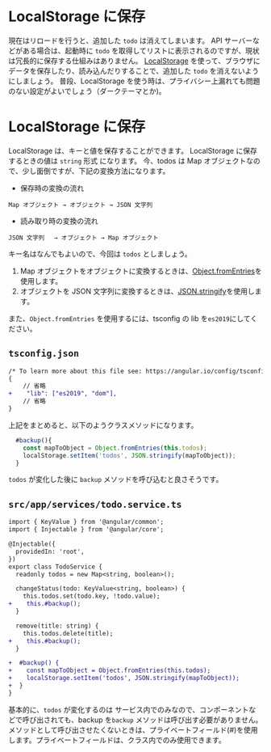 # LocalStorage に保存

現在はリロードを行うと、追加した `todo` は消えてしまいます。
API サーバーなどがある場合は、起動時に `todo` を取得してリストに表示されるのですが、現状は冗長的に保存する仕組みはありません。
[LocalStorage](https://developer.mozilla.org/ja/docs/Web/API/Window/localStorage) を使って、ブラウザにデータを保存したり、読み込んだりすることで、追加した `todo` を消えないようにしましょう。
普段、LocalStorage を使う時は、プライバシー上漏れても問題のない設定がよいでしょう（ダークテーマとか)。

# LocalStorage に保存

LocalStorage は、キーと値を保存することができます。
LocalStorage に保存するときの値は `string` 形式 になります。
今、todos は Map オブジェクトなので、少し面倒ですが、下記の変換方法になります。

- 保存時の変換の流れ

```fish
Map オブジェクト → オブジェクト → JSON 文字列
```

- 読み取り時の変換の流れ

```fish
JSON 文字列　 → オブジェクト → Map オブジェクト
```

キー名はなんでもよいので、今回は `todos` としましょう。

1. Map オブジェクトをオブジェクトに変換するときは、[Object.fromEntries](https://developer.mozilla.org/ja/docs/Web/JavaScript/Reference/Global_Objects/Object/fromEntries)を使用します。
2. オブジェクトを JSON 文字列に変換するときは、[JSON.stringify](https://developer.mozilla.org/ja/docs/Web/JavaScript/Reference/Global_Objects/JSON/stringify)を使用します。

また、`Object.fromEntries` を使用するには、tsconfig の lib を`es2019`にしてください。

## **`tsconfig.json`**

```diff
/* To learn more about this file see: https://angular.io/config/tsconfig. */
{
    // 省略
+    "lib": ["es2019", "dom"],
    // 省略
}
```

上記をまとめると、以下のようクラスメソッドになります。

```typescript
  #backup(){
    const mapToObject = Object.fromEntries(this.todos);
    localStorage.setItem('todos', JSON.stringify(mapToObject));
  }
```

`todos` が変化した後に `backup` メソッドを呼び込むと良さそうです。

## **`src/app/services/todo.service.ts`**

```diff
import { KeyValue } from '@angular/common';
import { Injectable } from '@angular/core';

@Injectable({
  providedIn: 'root',
})
export class TodoService {
  readonly todos = new Map<string, boolean>();

  changeStatus(todo: KeyValue<string, boolean>) {
    this.todos.set(todo.key, !todo.value);
+    this.#backup();
  }

  remove(title: string) {
    this.todos.delete(title);
+    this.#backup();
  }

+  #backup() {
+    const mapToObject = Object.fromEntries(this.todos);
+    localStorage.setItem('todos', JSON.stringify(mapToObject));
+  }
}
```

基本的に、`todos` が変化するのは サービス内でのみなので、コンポーネントなどで呼び出されても、backup を`backup` メソッドは呼び出す必要がありません。 メソッドとして呼び出させたくないときは、プライベートフィールド(#)を使用します。プライベートフィールドは、クラス内でのみ使用できます。
